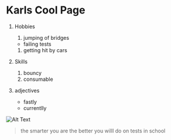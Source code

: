 # Karls Cool Page 

1. Hobbies
    1. jumping of bridges
    * failing tests
    1. getting hit by cars

1. Skills 
    1. bouncy
    1. consumable
1. adjectives
    * fastly
    * currentlly

![Alt Text](https://cdn.searchenginejournal.com/wp-content/uploads/2019/08/c573bf41-6a7c-4927-845c-4ca0260aad6b-760x400.jpeg)    

> the smarter you are the better you willl do on tests in school
